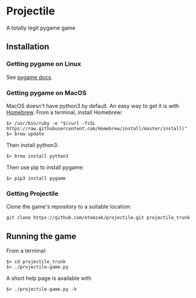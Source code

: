 # Projectile

A totally legit pygame game

## Installation

### Getting pygame on Linux

See [pygame docs](http://www.pygame.org/wiki/GettingStarted).

### Getting pygame on MacOS

MacOS doesn't have python3 by default. An easy way to get it is with
[Homebrew](https://brew.sh/). From a terminal, install Homebrew:

```
$> /usr/bin/ruby -e "$(curl -fsSL https://raw.githubusercontent.com/Homebrew/install/master/install)"
$> brew update
```

Then install python3:

```
$> brew install python3
```

Then use pip to install pygame:

```
$> pip3 install pygame
```

### Getting Projectile

Clone the game's repository to a suitable location:

```
git clone https://github.com/etomzak/projectile.git projectile_trunk
```

## Running the game

From a terminal:

```
$> cd projectile_trunk
$> ./projectile-game.py
```

A short help page is available with

```
$> ./projectile-game.py -h
```

